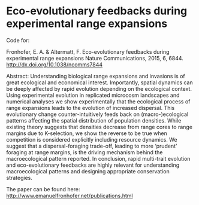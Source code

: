 # Eco-evolutionary feedbacks during experimental range expansions

Code for:

Fronhofer, E. A. & Altermatt, F. Eco-evolutionary feedbacks during experimental range expansions Nature Communications, 2015, 6, 6844. http://dx.doi.org/10.1038/ncomms7844

Abstract: Understanding biological range expansions and invasions is of great ecological and economical interest. Importantly, spatial dynamics can be deeply affected by rapid evolution depending on the ecological context. Using experimental evolution in replicated microcosm landscapes and numerical analyses we show experimentally that the ecological process of range expansions leads to the evolution of increased dispersal. This evolutionary change counter-intuitively feeds back on (macro-)ecological patterns affecting the spatial distribution of population densities. While existing theory suggests that densities decrease from range cores to range margins due to K-selection, we show the reverse to be true when competition is considered explicitly including resource dynamics. We suggest that a dispersal-foraging trade-off, leading to more ‘prudent’ foraging at range margins, is the driving mechanism behind the macroecological pattern reported. In conclusion, rapid multi-trait evolution and eco-evolutionary feedbacks are highly relevant for understanding macroecological patterns and designing appropriate conservation strategies.

The paper can be found here: http://www.emanuelfronhofer.net/publications.html
